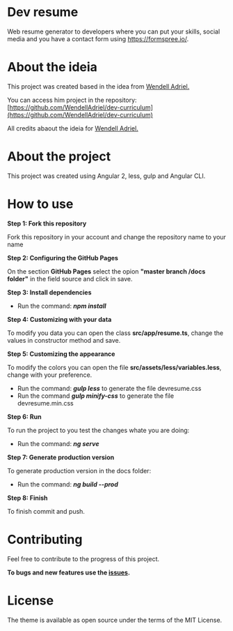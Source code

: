 # Dev resume
Web resume generator to developers where you can put your skills, social media and you have a contact form using https://formspree.io/.

# About the ideia
This project was created based in the idea from [Wendell Adriel.](https://github.com/WendellAdriel)

You can access him project in the repository: [https://github.com/WendellAdriel/dev-curriculum](https://github.com/WendellAdriel/dev-curriculum)

All credits abaout the ideia for [Wendell Adriel.](https://github.com/WendellAdriel)

# About the project

This project was created using Angular 2, less, gulp and Angular CLI.

# How to use

**Step 1: Fork this repository**

Fork this repository in your account and change the repository name to your name


**Step 2: Configuring the GitHub Pages**

On the section **GitHub Pages** select the opion **"master branch /docs folder"** in the field source and click in save.

**Step 3: Install dependencies**

- Run the command: **_npm install_**


**Step 4: Customizing with your data**

To modify you data you can open the class **src/app/resume.ts**, change the values in constructor method and save.


**Step 5: Customizing the appearance**

To modify the colors you can open the file **src/assets/less/variables.less**, change with your preference.
- Run the command: **_gulp less_** to generate the file devresume.css
- Run the command **_gulp minify-css_** to generate the file devresume.min.css


**Step 6: Run**

To run the project to you test the changes whate you are doing:
- Run the command: **_ng serve_**


**Step 7: Generate production version**

To generate production version in the docs folder:
- Run the command: **_ng build --prod_**


**Step 8: Finish**

To finish commit and push.


# Contributing

Feel free to contribute to the progress of this project.

**To bugs and new features use the [issues](https://github.com/fabricadecodigo/dev-resume/issues).**

# License

The theme is available as open source under the terms of the MIT License.
